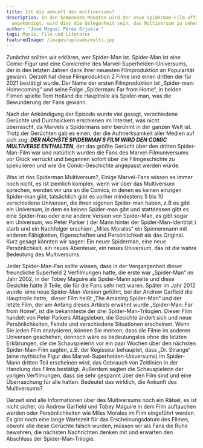 ```yaml
---
title: Ist die ankunft des multiversums?
description: In den kommenden Monaten wird der neue Spiderman-Film offiziell
  angekündigt, wird dies die Gelegenheit sein, das Multiversum zu sehen?
author: "José Miguel Pérez Orjuela "
tags: Musik, Film und Literatur
featuredImage: /images/uploads/multi.jpg
---
```

Zunächst sollten wir erklären, wer Spider-Man ist. Spider-Man ist eine Comic-Figur und eine Comicreihe des Marvel-Superhelden-Universums, der in den letzten Jahren dank ihrer neuesten Filmproduktion an Popularität gewann. Derzeit hat diese Filmproduktion 2 Filme und einen dritten der für 2021 bestätigt wurde. Der Name der ersten Filmproduktion ist „Spider-man: Homecoming“ und seine Folge „Spiderman: Far from Home“, in beiden Filmen spielte Tom Holland die Hauptrolle als Spider-man, was die Bewunderung der Fans gewann.

Nach der Ankündigung der Episode wurde viel gesagt, verschiedene Gerüchte und Durchsickern erschienen im Internet, was nicht überrascht, da Marvels´s Spidermans sehr berühmt in der ganzen Welt ist. Trotz der Gerüchten gab es einen, der die Aufmerksamkeit aller Medien auf sich zog: ***DER NÄCHSTE SPIDERMAN´S FILM WIRD DEN COMIC MULTIVERSE ENTHALTEN***, der das größte Gerücht über den dritten Spider-Man-Film war und natürlich wurden die Fans des Marvel-Filmuniversums vor Glück verrückt und begannen sofort über die Filmgeschichte zu spekulieren und wie die Comic-Geschichte angepasst werden würde.

Was ist das Spiderman Multiversum?, Einige Marvel-Fans wissen es immer noch nicht, es ist ziemlich komplex, wenn wir über das Multiversum sprechen, wenden wir uns an die Comics, in denen es keinen einzigen Spider-man gibt, tatsächlich gibt es vorher mindestens 5 bis 10 verschiedene Universen, die ihren eigenen Spider-man haben, z.B es gibt ein Universum, in dem es keinen Spider-man gibt und stattdessen gibt es eine Spider-frau oder eine andere Version von Spider-Man, es gibt sogar ein Universum, wo Peter Parker ( der Mann hinter der Spider-Man-Identität ) starb und ein Nachfolger erschien: „Miles Morales“ ein Spinnenmann mit anderen Fähigkeiten, Eigenschaften und Persönlichkeit als das Original. Kurz gesagt könnten wir sagen: Ein neuer Spiderman, eine neue Persönlichkeit, ein neues Abenteuer, ein neues Universum, das ist die wahre Bedeutung des Multiversums.

Jeder Spider-Man-Fan sollte wissen, dass in der Vergangenheit dieser freundliche Superheld 2 Verfilmungen hatte, die erste war „Spider-Man“ im Jahr 2002, in der Tobey Maguire als Spider-Mann spielte und diese Gesichte hatte 3 Teile, die für die Fans sehr nett waren. Später im Jahr 2012 wurde  eine neue Spider-Man-Version geführt, bei der Andrew Garfield die Hauptrolle hatte,  dieser Film heißt „The Amazing Spider-Man“ und der letzte Film, der am Anfang dieses Artikels erwähnt wurde „Spider-Man: Far from Home“, ist die bekannteste der drei Spider-Man-Trilogien. Dieser Film handelt von Peter Parkers Alltagsleben, die Gesichte ändert sich und neue Persönlichkeiten, Feinde und verschiedene Situationen erscheinen. Wenn Sie jeden Film analysieren, können Sie merken, dass die Filme im anderen Universen geschehen, dennoch wäre es bedeutungslos ohne die letzten Erklärungen, die die Schauspielerin vor ein paar Wochen über den nächsten Spider-Man-Film sagten, z.B. der Regisseur behauptet, dass „Dr. Strange“ (eine mythische Figur des Marvel-Superhelden-Universums) im Spider-Mann dritten Teil erscheinen wird, das Gebrauch von Zeitlinien in der Handlung des Films bestätigt. Außerdem sagten die Schauspielerin der vorigen Verfilmungen, dass sie sehr gespannt über den Film sind und eine Überraschung für alle hatten. Bedeutet das wirklich, die Ankunft des Multiversums?.

Derzeit sind alle Informationen über des Multiversums noch ein Rätsel, es ist nicht sicher, ob Andrew Garfield und Tobey Maguire in dem Film auftauchen werden oder Persönlichkeiten wie Miles Morales im Film eingeführt werden. Es gibt noch eine lange Wartezeit für das Erscheinungsdatum des Filmes, obwohl alle diese Gerüchte falsch wurden, müssen wir als Fans die Ruhe bewahren, die nächsten Nachrichten denken mit und erwarten den Abschluss der Spider-Man-Trilogie.